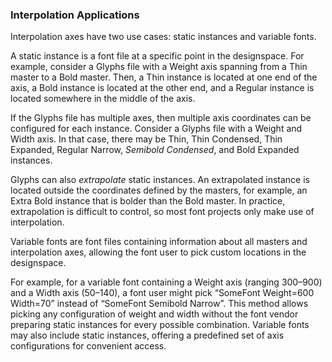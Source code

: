 ### Interpolation Applications

Interpolation axes have two use cases: static instances and variable fonts.

A static instance is a font file at a specific point in the designspace.
For example, consider a Glyphs file with a Weight axis spanning from a Thin master to a Bold master.
Then, a Thin instance is located at one end of the axis, a Bold instance is located at the other end, and a Regular instance is located somewhere in the middle of the axis.

If the Glyphs file has multiple axes, then multiple axis coordinates can be configured for each instance.
Consider a Glyphs file with a Weight and Width axis.
In that case, there may be Thin, Thin Condensed, Thin Expanded, Regular Narrow, _Semibold Condensed_, and Bold Expanded instances.

Glyphs can also _extrapolate_ static instances.
An extrapolated instance is located outside the coordinates defined by the masters, for example, an Extra Bold instance that is bolder than the Bold master.
In practice, extrapolation is difficult to control, so most font projects only make use of interpolation.

Variable fonts are font files containing information about all masters and interpolation axes, allowing the font user to pick custom locations in the designspace.

For example, for a variable font containing a Weight axis (ranging 300–900) and a Width axis (50–140), a font user might pick “SomeFont Weight=600 Width=70” instead of “SomeFont Semibold Narrow”.
This method allows picking any configuration of weight and width without the font vendor preparing static instances for every possible combination.
Variable fonts may also include static instances, offering a predefined set of axis configurations for convenient access.